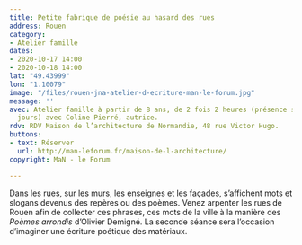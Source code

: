 ```yaml
---
title: Petite fabrique de poésie au hasard des rues
address: Rouen
category:
- Atelier famille
dates:
- 2020-10-17 14:00
- 2020-10-18 14:00
lat: "49.43999"
lon: "1.10079"
image: "/files/rouen-jna-atelier-d-ecriture-man-le-forum.jpg"
message: ''
avec: Atelier famille à partir de 8 ans, de 2 fois 2 heures (présence sur les deux
  jours) avec Coline Pierré, autrice.
rdv: RDV Maison de l’architecture de Normandie, 48 rue Victor Hugo.
buttons:
- text: Réserver
  url: http://man-leforum.fr/maison-de-l-architecture/
copyright: MaN - le Forum

---
```

Dans les rues, sur les murs, les enseignes et les façades, s’affichent mots et slogans devenus des repères ou des poèmes. Venez arpenter les rues de Rouen afin de collecter ces phrases, ces mots de la ville à la manière des _Poèmes arrondis_ d’Olivier Demigné. La seconde séance sera l’occasion d’imaginer une écriture poétique des matériaux.